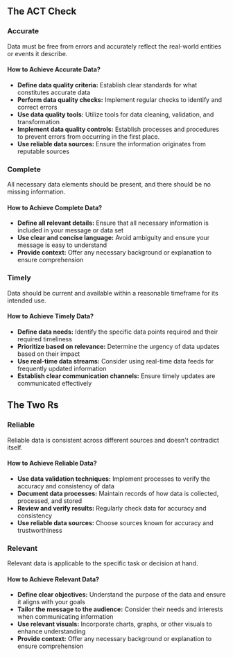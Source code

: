 ## The ACT Check

### Accurate

Data must be free from errors and accurately reflect the real-world entities or events it describe.

#### How to Achieve Accurate Data?

- **Define data quality criteria:** Establish clear standards for what constitutes accurate data
- **Perform data quality checks:** Implement regular checks to identify and correct errors
- **Use data quality tools:** Utilize tools for data cleaning, validation, and transformation
- **Implement data quality controls:** Establish processes and procedures to prevent errors from occurring in the first place.
- **Use reliable data sources:** Ensure the information originates from reputable sources

### Complete

All necessary data elements should be present, and there should be no missing information.

#### How to Achieve Complete Data?

- **Define all relevant details:** Ensure that all necessary information is included in your message or data set
- **Use clear and concise language:** Avoid ambiguity and ensure your message is easy to understand
- **Provide context:** Offer any necessary background or explanation to ensure comprehension

### Timely

Data should be current and available within a reasonable timeframe for its intended use.

#### How to Achieve Timely Data?

- **Define data needs:** Identify the specific data points required and their required timeliness
- **Prioritize based on relevance:** Determine the urgency of data updates based on their impact
- **Use real-time data streams:** Consider using real-time data feeds for frequently updated information
- **Establish clear communication channels:** Ensure timely updates are communicated effectively

## The Two Rs

### Reliable

Reliable data is consistent across different sources and doesn't contradict itself.

#### How to Achieve Reliable Data?

- **Use data validation techniques:** Implement processes to verify the accuracy and consistency of data
- **Document data processes:** Maintain records of how data is collected, processed, and stored
- **Review and verify results:** Regularly check data for accuracy and consistency
- **Use reliable data sources:** Choose sources known for accuracy and trustworthiness

### Relevant

Relevant data is applicable to the specific task or decision at hand.

#### How to Achieve Relevant Data?

- **Define clear objectives:** Understand the purpose of the data and ensure it aligns with your goals
- **Tailor the message to the audience:** Consider their needs and interests when communicating information
- **Use relevant visuals:** Incorporate charts, graphs, or other visuals to enhance understanding
- **Provide context:** Offer any necessary background or explanation to ensure comprehension
